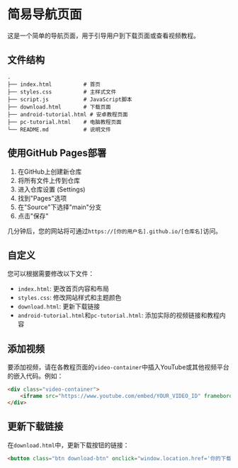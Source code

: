 # 简易导航页面

这是一个简单的导航页面，用于引导用户到下载页面或查看视频教程。

## 文件结构

```
.
├── index.html          # 首页
├── styles.css          # 主样式文件
├── script.js           # JavaScript脚本
├── download.html       # 下载页面
├── android-tutorial.html # 安卓教程页面
├── pc-tutorial.html    # 电脑教程页面
└── README.md           # 说明文件
```

## 使用GitHub Pages部署

1. 在GitHub上创建新仓库
2. 将所有文件上传到仓库
3. 进入仓库设置 (Settings)
4. 找到"Pages"选项
5. 在"Source"下选择"main"分支
6. 点击"保存"

几分钟后，您的网站将可通过`https://[你的用户名].github.io/[仓库名]`访问。

## 自定义

您可以根据需要修改以下文件：

- `index.html`: 更改首页内容和布局
- `styles.css`: 修改网站样式和主题颜色
- `download.html`: 更新下载链接
- `android-tutorial.html`和`pc-tutorial.html`: 添加实际的视频链接和教程内容

## 添加视频

要添加视频，请在各教程页面的`video-container`中插入YouTube或其他视频平台的嵌入代码。例如：

```html
<div class="video-container">
    <iframe src="https://www.youtube.com/embed/YOUR_VIDEO_ID" frameborder="0" allow="accelerometer; autoplay; clipboard-write; encrypted-media; gyroscope; picture-in-picture" allowfullscreen></iframe>
</div>
```

## 更新下载链接

在`download.html`中，更新下载按钮的链接：

```html
<button class="btn download-btn" onclick="window.location.href='你的下载链接'">下载安卓版(.apk)</button>
``` 